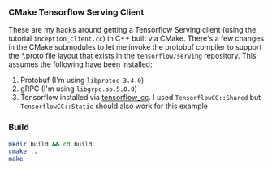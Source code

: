 ### CMake Tensorflow Serving Client
These are my hacks around getting a Tensorflow Serving client (using the tutorial `inception_client.cc`) in C++ built via CMake. There's a few changes in the CMake submodules to let me invoke the protobuf compiler to support the *.proto file layout that exists in the `tensorflow/serving` repository. This assumes the following have been installed:

1. Protobuf (I'm using `libprotoc 3.4.0`)
2. gRPC (I'm using `libgrpc.so.5.0.0`)
3. Tensorflow installed via [tensorflow_cc](https://github.com/FloopCZ/tensorflow_cc). I used `TensorflowCC::Shared` but `TensorflowCC::Static` should also work for this example


### Build
```bash
mkdir build && cd build
cmake ..
make
```
